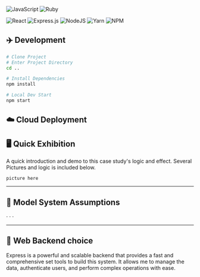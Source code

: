 ![JavaScript](https://img.shields.io/badge/javascript-%23323330.svg?style=for-the-badge&logo=javascript&logoColor=%23F7DF1E)
![Ruby](https://img.shields.io/badge/ruby-%23CC342D.svg?style=for-the-badge&logo=ruby&logoColor=white)

![React](https://img.shields.io/badge/react-%2320232a.svg?style=for-the-badge&logo=react&logoColor=%2361DAFB)
![Express.js](https://img.shields.io/badge/express.js-%23404d59.svg?style=for-the-badge&logo=express&logoColor=%2361DAFB)
![NodeJS](https://img.shields.io/badge/node.js-6DA55F?style=for-the-badge&logo=node.js&logoColor=white)
![Yarn](https://img.shields.io/badge/yarn-%232C8EBB.svg?style=for-the-badge&logo=yarn&logoColor=white)
![NPM](https://img.shields.io/badge/NPM-%23CB3837.svg?style=for-the-badge&logo=npm&logoColor=white)

## ✈️ Development

```bash
# Clone Project
# Enter Project Directory
cd ..

# Install Dependencies
npm install

# Local Dev Start
npm start
```

## :cloud: Cloud Deployment

## 🖥  Quick Exhibition

A quick introduction and demo to this case study's logic and effect. Several Pictures and logic is included below.

`picture here`

--------------------
## 📃 Model System Assumptions

· 
· 
· 

--------------------
## 🤖 Web Backend choice

Express is a powerful and scalable backend that provides a fast and comprehensive set tools to build this system. It allows me to manage the data, authenticate users, and perform complex operations with ease.
